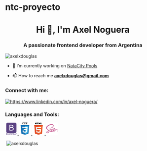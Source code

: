 # ntc-proyecto


<h1 align="center">Hi 👋, I'm Axel Noguera</h1>
<h3 align="center">A passionate frontend developer from Argentina</h3>

<p align="left"> <img src="https://komarev.com/ghpvc/?username=axelxdouglas&label=Profile%20views&color=0e75b6&style=flat" alt="axelxdouglas" /> </p>

- 🔭 I’m currently working on [NataCity Pools](https://natacity.com/)

- 📫 How to reach me **axelxdouglas@gmail.com**

<h3 align="left">Connect with me:</h3>
<p align="left">
<a href="https://linkedin.com/in/https://www.linkedin.com/in/axel-noguera/" target="blank"><img align="center" src="https://raw.githubusercontent.com/rahuldkjain/github-profile-readme-generator/master/src/images/icons/Social/linked-in-alt.svg" alt="https://www.linkedin.com/in/axel-noguera/" height="30" width="40" /></a>
</p>

<h3 align="left">Languages and Tools:</h3>
<p align="left"> <a href="https://getbootstrap.com" target="_blank"> <img src="https://raw.githubusercontent.com/devicons/devicon/master/icons/bootstrap/bootstrap-plain-wordmark.svg" alt="bootstrap" width="40" height="40"/> </a> <a href="https://www.w3schools.com/css/" target="_blank"> <img src="https://raw.githubusercontent.com/devicons/devicon/master/icons/css3/css3-original-wordmark.svg" alt="css3" width="40" height="40"/> </a> <a href="https://www.w3.org/html/" target="_blank"> <img src="https://raw.githubusercontent.com/devicons/devicon/master/icons/html5/html5-original-wordmark.svg" alt="html5" width="40" height="40"/> </a> <a href="https://sass-lang.com" target="_blank"> <img src="https://raw.githubusercontent.com/devicons/devicon/master/icons/sass/sass-original.svg" alt="sass" width="40" height="40"/> </a> </p>

<p>&nbsp;<img align="center" src="https://github-readme-stats.vercel.app/api?username=axelxdouglas&show_icons=true&locale=en" alt="axelxdouglas" /></p>

